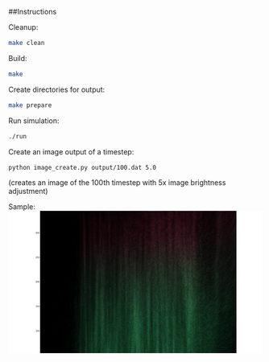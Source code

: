 ##Instructions

Cleanup:
```bash
make clean
```

Build:
```bash
make
```

Create directories for output:
```bash
make prepare
```
Run simulation:
```bash
./run
```

Create an image output of a timestep:
```bash
python image_create.py output/100.dat 5.0
```
(creates an image of the 100th timestep with 5x image brightness adjustment)


Sample:
<img src="Untitled.png">

